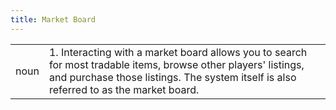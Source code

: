 ```yaml
---
title: Market Board
---
```

|||
|---|---|
| noun | 1.  	Interacting with a market board allows you to search for most tradable items, browse other players' listings, and purchase those listings. The system itself is also referred to as the market board.	|